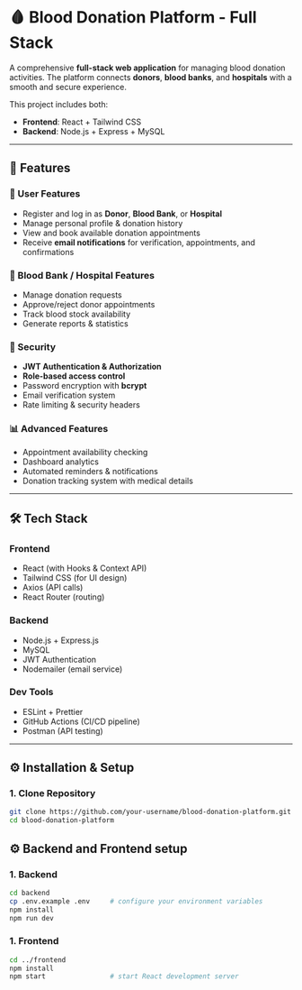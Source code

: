# 🩸 Blood Donation Platform - Full Stack

A comprehensive **full-stack web application** for managing blood donation activities. The platform connects **donors**, **blood banks**, and **hospitals** with a smooth and secure experience.  

This project includes both:
- **Frontend**: React + Tailwind CSS  
- **Backend**: Node.js + Express + MySQL 

---

## 🚀 Features

### 👤 User Features
- Register and log in as **Donor**, **Blood Bank**, or **Hospital**
- Manage personal profile & donation history
- View and book available donation appointments
- Receive **email notifications** for verification, appointments, and confirmations

### 🏥 Blood Bank / Hospital Features
- Manage donation requests
- Approve/reject donor appointments
- Track blood stock availability
- Generate reports & statistics

### 🔐 Security
- **JWT Authentication & Authorization**
- **Role-based access control**
- Password encryption with **bcrypt**
- Email verification system
- Rate limiting & security headers

### 📊 Advanced Features
- Appointment availability checking
- Dashboard analytics
- Automated reminders & notifications
- Donation tracking system with medical details

---

## 🛠 Tech Stack

### Frontend
- React (with Hooks & Context API)
- Tailwind CSS (for UI design)
- Axios (API calls)
- React Router (routing)

### Backend
- Node.js + Express.js
- MySQL
- JWT Authentication
- Nodemailer (email service)

### Dev Tools
- ESLint + Prettier
- GitHub Actions (CI/CD pipeline)
- Postman (API testing)

---
## ⚙️ Installation & Setup

### 1. Clone Repository
```bash
git clone https://github.com/your-username/blood-donation-platform.git
cd blood-donation-platform
```
## ⚙️ Backend and Frontend setup

### 1. Backend
```bash
cd backend
cp .env.example .env     # configure your environment variables
npm install
npm run dev
```
### 1. Frontend
```bash
cd ../frontend
npm install
npm start                # start React development server
```   



